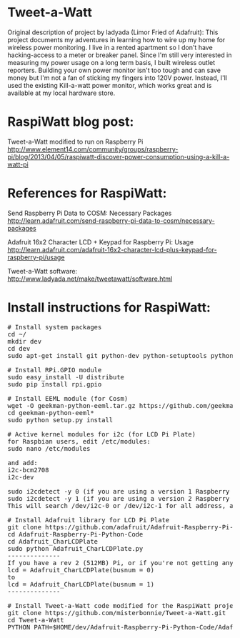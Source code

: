 Tweet-a-Watt
============
Original description of project by ladyada (Limor Fried of Adafruit): This project documents my adventures in learning how to wire up my home for wireless power monitoring. I live in a rented apartment so I don't have hacking-access to a meter or breaker panel. Since I'm still very interested in measuring my power usage on a long term basis, I built wireless outlet reporters. Building your own power monitor isn't too tough and can save money but I'm not a fan of sticking my fingers into 120V power. Instead, I'll used the existing Kill-a-watt power monitor, which works great and is available at my local hardware store.

RaspiWatt blog post:
====================
Tweet-a-Watt modified to run on Raspberry Pi
http://www.element14.com/community/groups/raspberry-pi/blog/2013/04/05/raspiwatt-discover-power-consumption-using-a-kill-a-watt-pi

References for RaspiWatt:
=========================
Send Raspberry Pi Data to COSM: Necessary Packages
http://learn.adafruit.com/send-raspberry-pi-data-to-cosm/necessary-packages

Adafruit 16x2 Character LCD + Keypad for Raspberry Pi: Usage
http://learn.adafruit.com/adafruit-16x2-character-lcd-plus-keypad-for-raspberry-pi/usage

Tweet-a-Watt software:
http://www.ladyada.net/make/tweetawatt/software.html

Install instructions for RaspiWatt:
==================================
<pre>
# Install system packages
cd ~/
mkdir dev
cd dev
sudo apt-get install git python-dev python-setuptools python-smbus i2c-tools python-pip

# Install RPi.GPIO module
sudo easy_install -U distribute
sudo pip install rpi.gpio

# Install EEML module (for Cosm)
wget -O geekman-python-eeml.tar.gz https://github.com/geekman/python-eeml/tarball/master
cd geekman-python-eeml*
sudo python setup.py install

# Active kernel modules for i2c (for LCD Pi Plate)
for Raspbian users, edit /etc/modules:
sudo nano /etc/modules

and add:
i2c-bcm2708 
i2c-dev

sudo i2cdetect -y 0 (if you are using a version 1 Raspberry Pi)
sudo i2cdetect -y 1 (if you are using a version 2 Raspberry Pi)      
This will search /dev/i2c-0 or /dev/i2c-1 for all address, and if an Adafruit LCD Plate is connected, it should show up at 0x20

# Install Adafruit library for LCD Pi Plate
git clone https://github.com/adafruit/Adafruit-Raspberry-Pi-Python-Code.git
cd Adafruit-Raspberry-Pi-Python-Code
cd Adafruit_CharLCDPlate
sudo python Adafruit_CharLCDPlate.py
--------------
If you have a rev 2 (512MB) Pi, or if you're not getting anything displaying, it might be due to th I2C bus number change in the Pi hardware. Edit Adafruit_CharLCD.py using a command like "nano Adafruit_CharLCD.py" and change the line
lcd = Adafruit_CharLCDPlate(busnum = 0)
to
lcd = Adafruit_CharLCDPlate(busnum = 1)
--------------

# Install Tweet-a-Watt code modified for the RaspiWatt project
git clone https://github.com/misterbonnie/Tweet-a-Watt.git
cd Tweet-a-Watt
PYTHON_PATH=$HOME/dev/Adafruit-Raspberry-Pi-Python-Code/Adafruit_CharLCDPlate sudo python wattcher_cosm.py
</pre>
